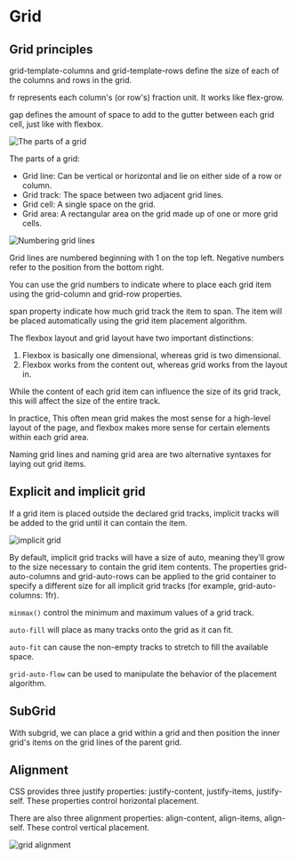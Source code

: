 # Grid

## Grid principles

grid-template-columns and grid-template-rows define the size of each of the columns and rows in the grid.

fr represents each column's (or row's) fraction unit. It works like flex-grow.

gap defines the amount of space to add to the gutter between each grid cell, just like with flexbox.

![The parts of a grid](../../assets/image/grid_parts.png)

The parts of a grid:

- Grid line: Can be vertical or horizontal and lie on either side of a row or column.
- Grid track: The space between two adjacent grid lines.
- Grid cell: A single space on the grid.
- Grid area: A rectangular area on the grid made up of one or more grid cells.

![Numbering grid lines](../../assets/image/grid_lines_number.png)

Grid lines are numbered beginning with 1 on the top left. Negative numbers refer to the position from the bottom right.

You can use the grid numbers to indicate where to place each grid item using the grid-column and grid-row properties.

span property indicate how much grid track the item to span. The item will be placed automatically using the grid item placement algorithm.

The flexbox layout and grid layout have two important distinctions:

1. Flexbox is basically one dimensional, whereas grid is two dimensional.
2. Flexbox works from the content out, whereas grid works from the layout in.

While the content of each grid item can influence the size of its grid track, this will affect the size of the entire track.

In practice, This often mean grid makes the most sense for a high-level layout of the page, and flexbox makes more sense for certain elements within each grid area.

Naming grid lines and naming grid area are two alternative syntaxes for laying out grid items.

## Explicit and implicit grid

If a grid item is placed outside the declared grid tracks, implicit tracks will be added to the grid until it can contain the item.

![implicit grid](../../assets/image/implicit_grid.png)

By default, implicit grid tracks will have a size of auto, meaning they’ll grow to the size necessary to contain the grid item contents. The properties grid-auto-columns and grid-auto-rows can be applied to the grid container to specify a different size for all implicit grid tracks (for example, grid-auto-columns: 1fr).

`minmax()` control the minimum and maximum values of a grid track.

`auto-fill` will place as many tracks onto the grid as it can fit.

`auto-fit` can cause the non-empty tracks to stretch to fill the available space.

`grid-auto-flow` can be used to manipulate the behavior of the placement algorithm.

## SubGrid

With subgrid, we can place a grid within a grid and then position the inner grid's items on the grid lines of the parent grid.

## Alignment

CSS provides three justify properties: justify-content, justify-items, justify-self. These properties control horizontal placement.

There are also three alignment properties: align-content, align-items, align-self. These control vertical placement.

![grid alignment](../../assets/image/grid_alignment.png)
